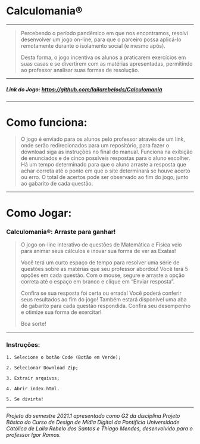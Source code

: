# Calculomania®
---
>Percebendo o período pandêmico em que nos encontramos, resolvi desenvolver um jogo on-line, para que o parceiro possa aplicá-lo remotamente durante o isolamento social (e mesmo após).
>
>Desta forma, o jogo incentiva os alunos a praticarem exercícios em suas casas e se divertirem com as matérias apresentadas, permitindo ao professor analisar suas formas de resolução.
---

##### Link do Jogo: https://github.com/lailarebelods/Calculomania

---
# Como funciona:

>O jogo é enviado para os alunos pelo professor através de um link, onde serão redirecionados para um repositório, para fazer o download siga as instruções no final do manual. Funciona na exibição de enunciados e de cinco possíveis respostas para o aluno escolher. Há um tempo determinado para que o aluno arraste a resposta que achar correta até o ponto em que o site determinará se houve acerto ou erro. O total de acertos pode ser observado ao fim do jogo, junto ao gabarito de cada questão.
>
---
# Como Jogar:

### Calculomania®: Arraste para ganhar!

>
> O jogo on-line interativo de questões de Matemática e Física veio para animar seus cálculos e inovar sua forma de ver as Exatas! 
>
> Você terá um curto espaço de tempo para resolver uma série de questões sobre as matérias que seu professor abordou! Você terá 5 opções em cada questão. Com o mouse, segure e arraste a opção correta até o espaço em branco e clique em “Enviar resposta”. 
> 
> Confira se sua resposta foi certa ou errada! Você poderá conferir seus resultados ao fim do jogo! Também estará disponível uma aba de gabarito para cada questão respondida. Confira seu desempenho e otimize sua forma de exercitar!
>
> Boa sorte! 
---

### Instruções:

```
1. Selecione o botão Code (Botão em Verde);

2. Selecionar Download Zip;

3. Extrair arquivos;

4. Abrir index.html.

5. Se divirta!
```
---


_Projeto do semestre 2021.1 apresentado como G2 da disciplina Projeto Básico do Curso de Design de Mídia Digital da Pontifícia Universidade Católica de Laila Rebelo dos Santos e Thiago Mendes, desenvolvido para o professor Igor Ramos._

